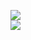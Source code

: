 [![](https://img.shields.io/badge/Made%20With-Github%20Spray-lightgrey.svg?style=for-the-badge&logo=github)](https://github.com/Annihil/github-spray#7397)  
[![](https://i.imgur.com/2DrTn0Z.gif)](https://github.com/Annihil/github-spray)
